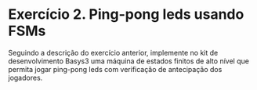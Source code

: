 # Exercício 2. Ping-pong leds usando FSMs

Seguindo a descrição do exercício anterior, implemente no kit de desenvolvimento Basys3 uma máquina
de estados finitos de alto nível que permita jogar ping-pong leds com verificação de antecipação dos
jogadores.